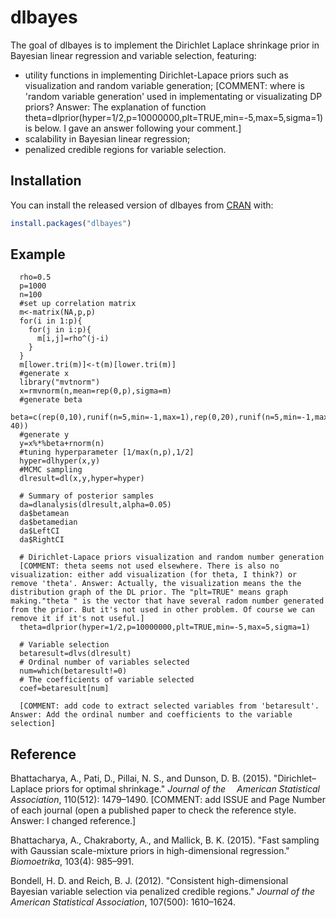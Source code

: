 # dlbayes

The goal of dlbayes is to implement the Dirichlet Laplace shrinkage prior in Bayesian linear regression and variable selection, featuring: 
- utility functions in implementing Dirichlet-Lapace priors such as visualization and random variable generation; [COMMENT: where is 'random variable generation' used in implementating or visualizating DP priors? Answer: The explanation of function theta=dlprior(hyper=1/2,p=10000000,plt=TRUE,min=-5,max=5,sigma=1) is below. I gave an answer following your comment.]
- scalability in Bayesian linear regression; 
- penalized credible regions for variable selection. 

## Installation

You can install the released version of dlbayes from [CRAN](https://CRAN.R-project.org) with:

``` r
install.packages("dlbayes")
```

## Example

``` 
  rho=0.5
  p=1000
  n=100
  #set up correlation matrix
  m<-matrix(NA,p,p)
  for(i in 1:p){
    for(j in i:p){
      m[i,j]=rho^(j-i)
    }
  }
  m[lower.tri(m)]<-t(m)[lower.tri(m)]
  #generate x
  library("mvtnorm")
  x=rmvnorm(n,mean=rep(0,p),sigma=m)
  #generate beta
  beta=c(rep(0,10),runif(n=5,min=-1,max=1),rep(0,20),runif(n=5,min=-1,max=1),rep(0,p-40))
  #generate y
  y=x%*%beta+rnorm(n)
  #tuning hyperparameter [1/max(n,p),1/2]
  hyper=dlhyper(x,y)
  #MCMC sampling
  dlresult=dl(x,y,hyper=hyper)
  
  # Summary of posterior samples 
  da=dlanalysis(dlresult,alpha=0.05)
  da$betamean
  da$betamedian
  da$LeftCI
  da$RightCI
  
  # Dirichlet-Lapace priors visualization and random number generation 
  [COMMENT: theta seems not used elsewhere. There is also no visualization: either add visualization (for theta, I think?) or remove 'theta'. Answer: Actually, the visualization means the the distribution graph of the DL prior. The "plt=TRUE" means graph making."theta " is the vector that have several radom number generated from the prior. But it's not used in other problem. Of course we can remove it if it's not useful.] 
  theta=dlprior(hyper=1/2,p=10000000,plt=TRUE,min=-5,max=5,sigma=1)
  
  # Variable selection
  betaresult=dlvs(dlresult)
  # Ordinal number of variables selected
  num=which(betaresult!=0)
  # The coefficients of variable selected
  coef=betaresult[num]
  
  [COMMENT: add code to extract selected variables from 'betaresult'. Answer: Add the ordinal number and coefficients to the variable selection] 
```

## Reference 

Bhattacharya, A., Pati, D., Pillai, N. S., and Dunson, D. B. (2015). "Dirichlet–Laplace priors for optimal shrinkage." *Journal of the &ensp;&ensp;American Statistical Association*, 110(512): 1479–1490. 
[COMMENT: add ISSUE and Page Number of each journal (open a published paper to check the reference style. Answer: I changed reference.]

Bhattacharya, A., Chakraborty, A., and Mallick, B. K. (2015). "Fast sampling with Gaussian scale-mixture priors in high-dimensional      regression." *Biomoetrika*, 103(4): 985–991. 

Bondell, H. D. and Reich, B. J. (2012). "Consistent high-dimensional Bayesian variable selection via penalized credible regions."   *Journal of the American Statistical Association*, 107(500): 1610–1624. 


